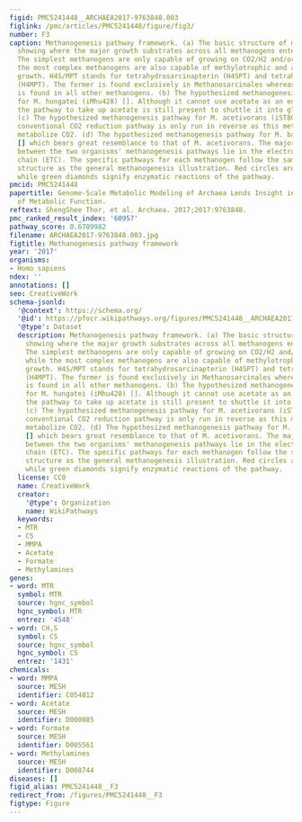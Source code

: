 ```yaml
---
figid: PMC5241448__ARCHAEA2017-9763848.003
figlink: /pmc/articles/PMC5241448/figure/fig3/
number: F3
caption: Methanogenesis pathway framework. (a) The basic structure of methanogenesis
  showing where the major growth substrates across all methanogens enter the pathway.
  The simplest methanogens are only capable of growing on CO2/H2 and/or formate while
  the most complex methanogens are also capable of methylotrophic and acetotrophic
  growth. H4S/MPT stands for tetrahydrosarcinapterin (H4SPT) and tetrahydromethanopterin
  (H4MPT). The former is found exclusively in Methanosarcinales whereas the latter
  is found in all other methanogens. (b) The hypothesized methanogenesis pathways
  for M. hungatei (iMhu428) []. Although it cannot use acetate as an energy source,
  the pathway to take up acetate is still present to shuttle it into gluconeogenesis.
  (c) The hypothesized methanogenesis pathway for M. acetivorans (iST807) []. The
  conventional CO2 reduction pathway is only run in reverse as this methanogen cannot
  metabolize CO2. (d) The hypothesized methanogenesis pathway for M. barkeri (iAF692)
  [] which bears great resemblance to that of M. acetivorans. The major differences
  between the two organisms' methanogenesis pathways lie in the electron transport
  chain (ETC). The specific pathways for each methanogen follow the same topological
  structure as the general methanogenesis illustration. Red circles are metabolites
  while green diamonds signify enzymatic reactions of the pathway.
pmcid: PMC5241448
papertitle: Genome-Scale Metabolic Modeling of Archaea Lends Insight into Diversity
  of Metabolic Function.
reftext: ShengShee Thor, et al. Archaea. 2017;2017:9763848.
pmc_ranked_result_index: '60957'
pathway_score: 0.6709982
filename: ARCHAEA2017-9763848.003.jpg
figtitle: Methanogenesis pathway framework
year: '2017'
organisms:
- Homo sapiens
ndex: ''
annotations: []
seo: CreativeWork
schema-jsonld:
  '@context': https://schema.org/
  '@id': https://pfocr.wikipathways.org/figures/PMC5241448__ARCHAEA2017-9763848.003.html
  '@type': Dataset
  description: Methanogenesis pathway framework. (a) The basic structure of methanogenesis
    showing where the major growth substrates across all methanogens enter the pathway.
    The simplest methanogens are only capable of growing on CO2/H2 and/or formate
    while the most complex methanogens are also capable of methylotrophic and acetotrophic
    growth. H4S/MPT stands for tetrahydrosarcinapterin (H4SPT) and tetrahydromethanopterin
    (H4MPT). The former is found exclusively in Methanosarcinales whereas the latter
    is found in all other methanogens. (b) The hypothesized methanogenesis pathways
    for M. hungatei (iMhu428) []. Although it cannot use acetate as an energy source,
    the pathway to take up acetate is still present to shuttle it into gluconeogenesis.
    (c) The hypothesized methanogenesis pathway for M. acetivorans (iST807) []. The
    conventional CO2 reduction pathway is only run in reverse as this methanogen cannot
    metabolize CO2. (d) The hypothesized methanogenesis pathway for M. barkeri (iAF692)
    [] which bears great resemblance to that of M. acetivorans. The major differences
    between the two organisms' methanogenesis pathways lie in the electron transport
    chain (ETC). The specific pathways for each methanogen follow the same topological
    structure as the general methanogenesis illustration. Red circles are metabolites
    while green diamonds signify enzymatic reactions of the pathway.
  license: CC0
  name: CreativeWork
  creator:
    '@type': Organization
    name: WikiPathways
  keywords:
  - MTR
  - CS
  - MMPA
  - Acetate
  - Formate
  - Methylamines
genes:
- word: MTR
  symbol: MTR
  source: hgnc_symbol
  hgnc_symbol: MTR
  entrez: '4548'
- word: CH,S
  symbol: CS
  source: hgnc_symbol
  hgnc_symbol: CS
  entrez: '1431'
chemicals:
- word: MMPA
  source: MESH
  identifier: C054812
- word: Acetate
  source: MESH
  identifier: D000085
- word: Formate
  source: MESH
  identifier: D005561
- word: Methylamines
  source: MESH
  identifier: D008744
diseases: []
figid_alias: PMC5241448__F3
redirect_from: /figures/PMC5241448__F3
figtype: Figure
---
```

